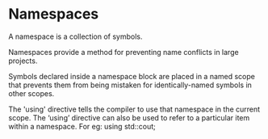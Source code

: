 # Namespaces

A namespace is a collection of symbols.

Namespaces provide a method for preventing name conflicts in large projects.

Symbols declared inside a namespace block are placed in a named scope that prevents them from being mistaken for identically-named symbols in other scopes.

The 'using' directive tells the compiler to use that namespace in the current scope. The ‘using’ directive can also be used to refer to a particular item within a namespace. For eg: 
using std::cout;

